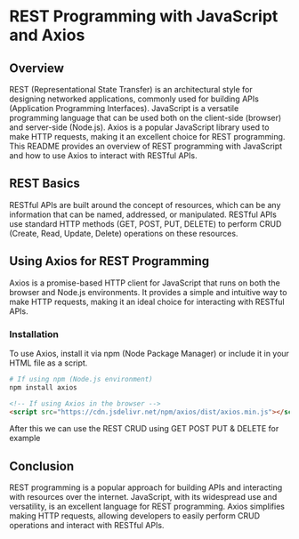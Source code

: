 # REST Programming with JavaScript and Axios

## Overview

REST (Representational State Transfer) is an architectural style for designing networked applications, commonly used for building APIs (Application Programming Interfaces). JavaScript is a versatile programming language that can be used both on the client-side (browser) and server-side (Node.js). Axios is a popular JavaScript library used to make HTTP requests, making it an excellent choice for REST programming. This README provides an overview of REST programming with JavaScript and how to use Axios to interact with RESTful APIs.

## REST Basics

RESTful APIs are built around the concept of resources, which can be any information that can be named, addressed, or manipulated. RESTful APIs use standard HTTP methods (GET, POST, PUT, DELETE) to perform CRUD (Create, Read, Update, Delete) operations on these resources.

## Using Axios for REST Programming

Axios is a promise-based HTTP client for JavaScript that runs on both the browser and Node.js environments. It provides a simple and intuitive way to make HTTP requests, making it an ideal choice for interacting with RESTful APIs.

### Installation

To use Axios, install it via npm (Node Package Manager) or include it in your HTML file as a script.

```bash
# If using npm (Node.js environment)
npm install axios
```

```html
<!-- If using Axios in the browser -->
<script src="https://cdn.jsdelivr.net/npm/axios/dist/axios.min.js"></script>
```
After this we can use the REST CRUD using GET POST PUT & DELETE for example

## Conclusion

REST programming is a popular approach for building APIs and interacting with resources over the internet. JavaScript, with its widespread use and versatility, is an excellent language for REST programming. Axios simplifies making HTTP requests, allowing developers to easily perform CRUD operations and interact with RESTful APIs.

